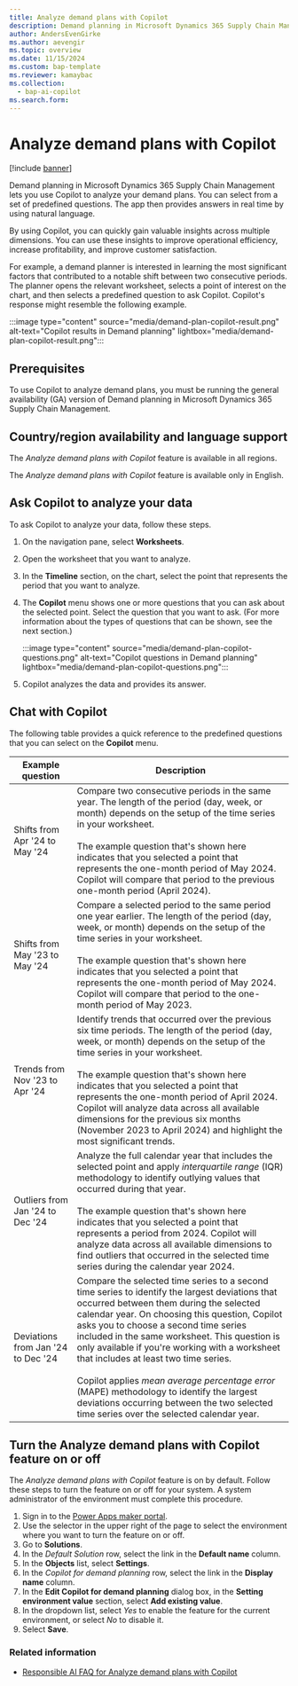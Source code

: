 ```yaml
---
title: Analyze demand plans with Copilot
description: Demand planning in Microsoft Dynamics 365 Supply Chain Management lets you use Copilot to analyze your demand plans, including prerequisites.
author: AndersEvenGirke
ms.author: aevengir
ms.topic: overview
ms.date: 11/15/2024
ms.custom: bap-template
ms.reviewer: kamaybac
ms.collection:
  - bap-ai-copilot
ms.search.form:
---
```


# Analyze demand plans with Copilot

[!include [banner](../includes/banner.md)]

Demand planning in Microsoft Dynamics 365 Supply Chain Management lets you use Copilot to analyze your demand plans. You can select from a set of predefined questions. The app then provides answers in real time by using natural language.

By using Copilot, you can quickly gain valuable insights across multiple dimensions. You can use these insights to improve operational efficiency, increase profitability, and improve customer satisfaction.

For example, a demand planner is interested in learning the most significant factors that contributed to a notable shift between two consecutive periods. The planner opens the relevant worksheet, selects a point of interest on the chart, and then selects a predefined question to ask Copilot. Copilot's response might resemble the following example.

:::image type="content" source="media/demand-plan-copilot-result.png" alt-text="Copilot results in Demand planning" lightbox="media/demand-plan-copilot-result.png":::

## Prerequisites

To use Copilot to analyze demand plans, you must be running the general availability (GA) version of Demand planning in Microsoft Dynamics 365 Supply Chain Management.

## Country/region availability and language support

The *Analyze demand plans with Copilot* feature is available in all regions.

The *Analyze demand plans with Copilot* feature is available only in English.

## Ask Copilot to analyze your data

To ask Copilot to analyze your data, follow these steps.

1. On the navigation pane, select **Worksheets**.
1. Open the worksheet that you want to analyze.
1. In the **Timeline** section, on the chart, select the point that represents the period that you want to analyze.
1. The **Copilot** menu shows one or more questions that you can ask about the selected point. Select the question that you want to ask. (For more information about the types of questions that can be shown, see the next section.)

    :::image type="content" source="media/demand-plan-copilot-questions.png" alt-text="Copilot questions in Demand planning" lightbox="media/demand-plan-copilot-questions.png":::

1. Copilot analyzes the data and provides its answer.

## Chat with Copilot

The following table provides a quick reference to the predefined questions that you can select on the **Copilot** menu.

| Example question | Description |
|--|--|
| Shifts from Apr '24 to May '24 | Compare two consecutive periods in the same year. The length of the period (day, week, or month) depends on the setup of the time series in your worksheet.</br></br>The example question that's shown here indicates that you selected a point that represents the one-month period of May 2024. Copilot will compare that period to the previous one-month period (April 2024). |
| Shifts from May '23 to May '24 | Compare a selected period to the same period one year earlier. The length of the period (day, week, or month) depends on the setup of the time series in your worksheet.</br></br>The example question that's shown here indicates that you selected a point that represents the one-month period of May 2024. Copilot will compare that period to the one-month period of May 2023. |
| Trends from Nov '23 to Apr '24 | Identify trends that occurred over the previous six time periods. The length of the period (day, week, or month) depends on the setup of the time series in your worksheet.</br></br>The example question that's shown here indicates that you selected a point that represents the one-month period of April 2024. Copilot will analyze data across all available dimensions for the previous six months (November 2023 to April 2024) and highlight the most significant trends. |
| Outliers from Jan '24 to Dec '24 | Analyze the full calendar year that includes the selected point and apply *interquartile range* (IQR) methodology to identify outlying values that occurred during that year.</br></br>The example question that's shown here indicates that you selected a point that represents a period from 2024. Copilot will analyze data across all available dimensions to find outliers that occurred in the selected time series during the calendar year 2024. |
| Deviations from Jan '24 to Dec '24 | Compare the selected time series to a second time series to identify the largest deviations that occurred between them during the selected calendar year. On choosing this question, Copilot asks you to choose a second time series included in the same worksheet. This question is only available if you're working with a worksheet that includes at least two time series.</br></br>Copilot applies *mean average percentage error* (MAPE) methodology to identify the largest deviations occurring between the two selected time series over the selected calendar year. |

## Turn the Analyze demand plans with Copilot feature on or off

The *Analyze demand plans with Copilot* feature is on by default. Follow these steps to turn the feature on or off for your system. A system administrator of the environment must complete this procedure.

1. Sign in to the [Power Apps maker portal](https://make.powerapps.com/).
1. Use the selector in the upper right of the page to select the environment where you want to turn the feature on or off.
1. Go to **Solutions**.
1. In the *Default Solution* row, select the link in the **Default name** column.
1. In the **Objects** list, select **Settings**.
1. In the *Copilot for demand planning* row, select the link in the **Display name** column.
1. In the **Edit Copilot for demand planning** dialog box, in the **Setting environment value** section, select **Add existing value**.
1. In the dropdown list, select *Yes* to enable the feature for the current environment, or select *No* to disable it.
1. Select **Save**.

### Related information

- [Responsible AI FAQ for Analyze demand plans with Copilot](../faq-demand-planning-copilot.md)
